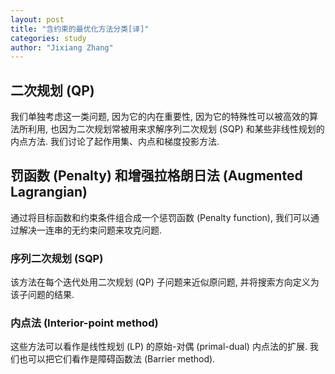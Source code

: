 ```yaml
---
layout: post
title: "含约束的最优化方法分类[译]"
categories: study
author: "Jixiang Zhang"
---
```


## 二次规划 (QP)

我们单独考虑这一类问题, 因为它的内在重要性, 因为它的特殊性可以被高效的算法所利用, 也因为二次规划常被用来求解序列二次规划 (SQP) 和某些非线性规划的内点方法. 我们讨论了起作用集、内点和梯度投影方法.

## 罚函数 (Penalty) 和增强拉格朗日法 (Augmented Lagrangian)

通过将目标函数和约束条件组合成一个惩罚函数 (Penalty function), 我们可以通过解决一连串的无约束问题来攻克问题.

### 序列二次规划 (SQP)

该方法在每个迭代处用二次规划 (QP) 子问题来近似原问题, 并将搜索方向定义为该子问题的结果.

### 内点法 (Interior-point method)

这些方法可以看作是线性规划 (LP) 的原始-对偶 (primal-dual) 内点法的扩展. 我们也可以把它们看作是障碍函数法 (Barrier method).
